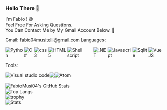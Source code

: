 ### Hello There 👋

I'm Fabio ! 😃 <br>
Feel Free For Asking Questions. <br>
You Can Contact Me by My Gmail Account Below. :facepunch: <br>

Gmail: fabio04musitelli@gmail.com
Languages:
<div style="display: flex;">
  <img alt="Python" src="https://img.shields.io/badge/python%20-%2314354C.svg?&style=for-the-badge&logo=python&logoColor=white%22/%3E"/>
  <img alt="C#" src="https://img.shields.io/badge/c%23-%23239120.svg?style=for-the-badge&logo=c-sharp&logoColor=white"/>
  <img alt="css3" src="https://img.shields.io/badge/css3-%231572B6.svg?style=for-the-badge&logo=css3&logoColor=white"/>
  <img alt="HTML5" src="https://img.shields.io/badge/html5-%23E34F26.svg?style=for-the-badge&logo=html5&logoColor=white"/>
  <img alt="Shell script" src="https://img.shields.io/badge/shell_script-%23121011.svg?style=for-the-badge&logo=gnu-bash&logoColor=white"/>
  <img alt=".NET" src="https://img.shields.io/badge/.NET-5C2D91?style=for-the-badge&logo=.net&logoColor=white"/>
  <img alt="Javascript" src="https://img.shields.io/badge/javascript-%23323330.svg?style=for-the-badge&logo=javascript&logoColor=%23F7DF1E"/>
  <img alt="Sqlite" src="https://img.shields.io/badge/sqlite-%2307405e.svg?style=for-the-badge&logo=sqlite&logoColor=white"/>
  <img alt="Vue JS" src="https://img.shields.io/badge/Vue.js-35495E?style=for-the-badge&logo=vue.js&logoColor=4FC08D"/>
</div>

Tools:
<div style="display: flex;">
  <img alt="Visual studio code" src="https://img.shields.io/badge/Visual%20Studio%20Code-0078d7.svg?style=for-the-badge&logo=visual-studio-code&logoColor=white"/>
  <img alt"Visual Studio" src="https://img.shields.io/badge/Visual%20Studio-5C2D91.svg?style=for-the-badge&logo=visual-studio&logoColor=white"/>
  <img alt="Atom" src="https://img.shields.io/badge/Atom-%2366595C.svg?style=for-the-badge&logo=atom&logoColor=white"/>
</div>

<br>
<img  alt="FabioMusi04's GitHub Stats" src="https://awesome-github-stats.azurewebsites.net/user-stats/FabioMusi04?cardType=github&theme=algolia" /> 
<br>
<img alt="Top Langs" src="https://github-readme-stats.vercel.app/api/top-langs/?username=FabioMusi04&theme=algolia&layout=compact"/>
<br>
<img alt="trophy" src="https://github-profile-trophy.vercel.app/?username=FabioMusi04&theme=onedark"/>
<br>
<img alt="Stats" src="https://activity-graph.herokuapp.com/graph?username=FabioMusi04&custom_title=This%20is%20a%20title&hide_border=true&theme=react-dark"/>
